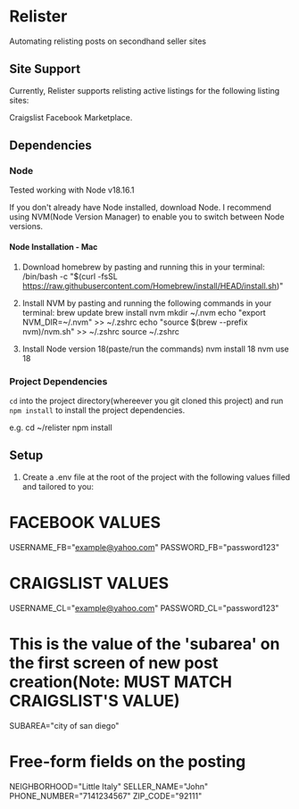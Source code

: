 # Relister

Automating relisting posts on secondhand seller sites

## Site Support

Currently, Relister supports relisting active listings for the following listing sites:

Craigslist
Facebook Marketplace.


## Dependencies
### Node

Tested working with Node v18.16.1

If you don't already have Node installed, download Node. I recommend using NVM(Node Version Manager) to enable you to switch between Node versions.

#### Node Installation - Mac

1. Download homebrew by pasting and running this in your terminal:
/bin/bash -c "$(curl -fsSL https://raw.githubusercontent.com/Homebrew/install/HEAD/install.sh)"

2. Install NVM by pasting and running the following commands in your terminal: 
brew update
brew install nvm
mkdir ~/.nvm
echo "export NVM_DIR=~/.nvm" >> ~/.zshrc
echo "source $(brew --prefix nvm)/nvm.sh" >> ~/.zshrc
source ~/.zshrc

3. Install Node version 18(paste/run the commands)
nvm install 18
nvm use 18

### Project Dependencies

`cd` into the project directory(whereever you git cloned this project) and run `npm install` to install the project dependencies.

e.g.
cd ~/relister
npm install

## Setup

1. Create a .env file at the root of the project with the following values filled and tailored to you:

# FACEBOOK VALUES

USERNAME_FB="example@yahoo.com"
PASSWORD_FB="password123"

# CRAIGSLIST VALUES

USERNAME_CL="example@yahoo.com"
PASSWORD_CL="password123"
# This is the value of the 'subarea' on the first screen of new post creation(Note: MUST MATCH CRAIGSLIST'S VALUE)
SUBAREA="city of san diego"
# Free-form fields on the posting
NEIGHBORHOOD="Little Italy"
SELLER_NAME="John"
PHONE_NUMBER="7141234567"
ZIP_CODE="92111"


